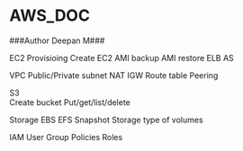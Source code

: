 # AWS_DOC
###Author Deepan M###


EC2	
	Provisioing
	Create EC2
	AMI backup
	AMI restore
	ELB
	AS

VPC	
	Public/Private subnet
	NAT
	IGW
	Route table
	Peering

S3	
	Create bucket
	Put/get/list/delete

Storage	
	EBS
	EFS
	Snapshot
	Storage type of volumes

IAM	
	User 
	Group
	Policies
	Roles


